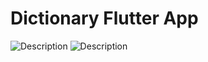 # Dictionary Flutter App
![Description](assets/images/img1.png)
![Description](assets/images/img2.png)
